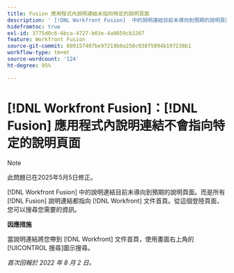 ```yaml
---
title: Fusion 應用程式內說明連結未指向特定的說明頁面
description: ' [!DNL Workfront Fusion]  中的說明連結目前未導向到預期的說明頁面。而是所有 Fusion 說明連結都指向 Workfront 文件首頁。從這個登陸頁面，您可以搜尋您需要的資訊。'
hidefromtoc: true
exl-id: 3775d0c6-6bca-4727-b03e-4a0659cb3267
feature: Workfront Fusion
source-git-commit: 889157407be97219b0a258c038f5094b197238b1
workflow-type: tm+mt
source-wordcount: '124'
ht-degree: 95%

---
```


# [!DNL Workfront Fusion]：[!DNL Fusion] 應用程式內說明連結不會指向特定的說明頁面

>[!NOTE]
>
>此問題已在2025年5月5日修正。

[!DNL Workfront Fusion] 中的說明連結目前未導向到預期的說明頁面。而是所有 [!DNL Fusion] 說明連結都指向 [!DNL Workfront] 文件首頁。從這個登陸頁面，您可以搜尋您需要的資訊。

**因應措施**

當說明連結將您帶到 [!DNL Workfront] 文件首頁，使用畫面右上角的[!UICONTROL 搜尋]圖示搜尋。

_首次回報於 2022 年 8 月 2 日。_
